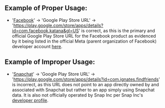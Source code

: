 ## Example of Proper Usage:
* '[Facebook](https://golden.com/wiki/Facebook_(platform)-3R5)' -> 'Google Play Store URL' -> 'https://play.google.com/store/apps/details?id=com.facebook.katana&gl=US' is correct, as this is the primary and official Google Play Store URL for the Facebook product as evidenced by it being listed in the official Meta (parent organization of Facebook) developer account [here](https://play.google.com/store/apps/developer?id=Meta+Platforms,+Inc.&gl=US).

## Example of Improper Usage:
* '[Snapchat](https://golden.com/wiki/Instagram-GP4KKM)' -> 'Google Play Store URL' -> 'https://play.google.com/store/apps/details?id=com.ignates.findfriends' is incorrect, as this URL does not point to an app directly owned by and associated with Snapchat but rather to an app simply using Snapchat data. It is also not officially operated by Snap Inc per Snap Inc's [developer profile](https://play.google.com/store/apps/developer?id=Snap+Inc).
